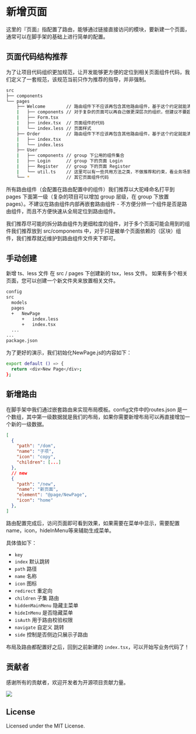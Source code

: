 # 新增页面
这里的『页面』指配置了路由，能够通过链接直接访问的模块，要新建一个页面，通常可以在脚手架的基础上进行简单的配置。

## 页面代码结构推荐
为了让项目代码组织更加规范，让开发能够更方便的定位到相关页面组件代码，我们定义了一套规范，该规范当前只作为推荐的指导，并非强制。
```bash
src
├── components
└── pages
    ├── Welcome        // 路由组件下不应该再包含其他路由组件，基于这个约定就能清楚的区分路由组件和非路由组件了
    |   ├── components // 对于复杂的页面可以再自己做更深层次的组织，但建议不要超过三层
    |   ├── Form.tsx
    |   ├── index.tsx  // 页面组件的代码
    |   └── index.less // 页面样式
    ├── Order          // 路由组件下不应该再包含其他路由组件，基于这个约定就能清楚的区分路由组件和非路由组件了
    |   ├── index.tsx
    |   └── index.less
    ├── User
    |   ├── components // group 下公用的组件集合
    |   ├── Login      // group 下的页面 Login
    |   ├── Register   // group 下的页面 Register
    |   └── util.ts    // 这里可以有一些共用方法之类，不做推荐和约束，看业务场景自行做组织
    └── *              // 其它页面组件代码
```

所有路由组件（会配置在路由配置中的组件）我们推荐以大驼峰命名打平到 pages 下面第一级（复杂的项目可以增加 group 层级，在 group 下放置 pages）。不建议在路由组件内部再嵌套路由组件 - 不方便分辨一个组件是否是路由组件，而且不方便快速从全局定位到路由组件。

我们推荐尽可能的拆分路由组件为更细粒度的组件，对于多个页面可能会用到的组件我们推荐放到 src/components 中，对于只是被单个页面依赖的（区块）组件，我们推荐就近维护到路由组件文件夹下即可。

## 手动创建
新增 ts、less 文件
在 src / pages 下创建新的 tsx，less 文件。 如果有多个相关页面，您可以创建一个新文件夹来放置相关文件。

```bash
config
src
  models
  pages
  +   NewPage
      +   index.less
      +   index.tsx
  ...
...
package.json
```
为了更好的演示，我们初始化NewPage.js的内容如下：
```bash
export default () => {
  return <div>New Page</div>;
};
```

## 新增路由
在脚手架中我们通过嵌套路由来实现布局模板。config文件中的routes.json 是一个数组，其中第一级数据就是我们的布局，如果你需要新增布局可以再直接增加一个新的一级数据。
```json
[
  {
    "path": "/dom",
    "name": "子项",
    "icon": "copy",
    "children": [...]
  },
  // new
  {
    "path": "/new",
    "name": "新页面",
    "element": "@page/NewPage",
    "icon": "home"
  },
]
```

路由配置完成后，访问页面即可看到效果，如果需要在菜单中显示，需要配置 name，icon，hideInMenu等来辅助生成菜单。

具体值如下：

  - ``key``
  - ``index`` 默认跳转
  - ``path`` 路径 
  - ``name`` 名称 
  - ``icon`` 图标 
  - ``redirect`` 重定向 
  - ``children`` 子集 路由 
  - ``hiddenMainMenu`` 隐藏主菜单 
  - ``hideInMenu`` 是否隐藏菜单
  - ``isAuth`` 用于路由校验权限 
  - ``navigate`` 自定义 跳转 
  - ``side`` 控制是否侧边只展示子路由 

布局及路由都配置好之后，回到之前新建的 ```index.tsx```，可以开始写业务代码了！

## 贡献者

感谢所有的贡献者，欢迎开发者为开源项目贡献力量。

<a href="https://github.com/uiwjs/uiw-admin/graphs/contributors">
  <img src="https://uiwjs.github.io/uiw-admin/CONTRIBUTORS.svg" />
</a>

## License

Licensed under the MIT License.